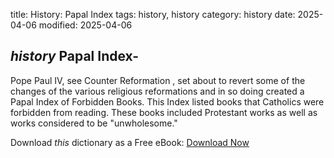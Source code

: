 title: History: Papal Index
tags: history, history
category: history
date: 2025-04-06
modified: 2025-04-06

## _history_  Papal Index-
Pope Paul IV, see   Counter Reformation
, set
  about to revert some of the changes of the various religious
  reformations and in so doing created a Papal Index of Forbidden
  Books.   This Index listed books that Catholics were forbidden from
  reading.  These books included Protestant works as well as works
  considered to be "unwholesome."


Download *this* dictionary as a Free eBook: [Download Now]({static}static/CairnsHistoryDictionary.pdf)

